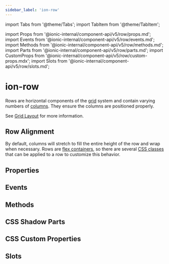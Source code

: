 ```yaml
---
sidebar_label: 'ion-row'
---
```


import Tabs from '@theme/Tabs';
import TabItem from '@theme/TabItem';

import Props from '@ionic-internal/component-api/v5/row/props.md';
import Events from '@ionic-internal/component-api/v5/row/events.md';
import Methods from '@ionic-internal/component-api/v5/row/methods.md';
import Parts from '@ionic-internal/component-api/v5/row/parts.md';
import CustomProps from '@ionic-internal/component-api/v5/row/custom-props.mdx';
import Slots from '@ionic-internal/component-api/v5/row/slots.md';

# ion-row

Rows are horizontal components of the [grid](grid.md) system and contain varying numbers of
[columns](col.md). They ensure the columns are positioned properly.

See [Grid Layout](../layout/grid.md) for more information.

## Row Alignment

By default, columns will stretch to fill the entire height of the row and wrap when necessary. Rows are [flex containers](https://developer.mozilla.org/en-US/docs/Glossary/Flex_Container), so there are several [CSS classes](../layout/css-utilities.md#flex-container-properties) that can be applied to a row to customize this behavior.

## Properties

<Props />

## Events

<Events />

## Methods

<Methods />

## CSS Shadow Parts

<Parts />

## CSS Custom Properties

<CustomProps />

## Slots

<Slots />
